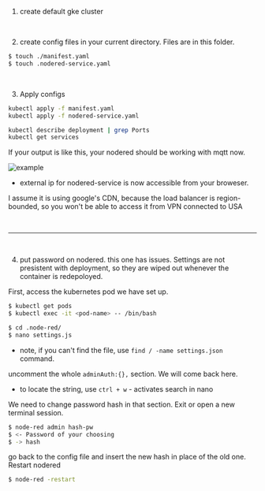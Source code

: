 1. create default gke cluster

<br>

2. create config files in your current directory. Files are in this folder. 

```bash
$ touch ./manifest.yaml
$ touch .nodered-service.yaml
```

<br>

3. Apply configs

```bash
kubectl apply -f manifest.yaml
kubectl apply -f nodered-service.yaml

kubectl describe deployment | grep Ports
kubectl get services
```

If your output is like this, your nodered should be working with mqtt now.

![example](https://1drv.ms/i/s!ApoVMlWO-u7ZgrQ-3TkdTovB6qt4EQ?e=OPGMsc)

- external ip for nodered-service is now accessible from your broweser. 

I assume it is using google's CDN, because the load balancer is region-bounded, so you won't be able to access it from VPN connected to USA

<br>

---

<br>

4. put password on nodered. this one has issues. Settings are not presistent with deployment, so they are wiped out whenever the container is redepoloyed. 

First, access the kubernetes pod we have set up.

```bash
$ kubectl get pods
$ kubectl exec -it <pod-name> -- /bin/bash
```

```bash
$ cd .node-red/
$ nano settings.js
```
* note, if you can't find the file, use `find / -name settings.json` command.



uncomment the whole `adminAuth:{},` section. We will come back here.

* to locate the string, use `ctrl + w` - activates search in nano



We need to change password hash in that section. Exit or open a new terminal session.

```bash
$ node-red admin hash-pw
$ <- Password of your choosing
$ -> hash
```

go back to the config file and insert the new hash in place of the old one. Restart nodered

```bash
$ node-red -restart
```

